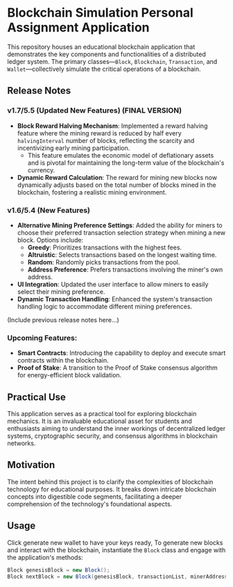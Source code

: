 # Blockchain Simulation Personal Assignment Application

This repository houses an educational blockchain application that demonstrates the key components and functionalities of a distributed ledger system. The primary classes—`Block`, `Blockchain`, `Transaction`, and `Wallet`—collectively simulate the critical operations of a blockchain.

## Release Notes

### v1.7/5.5 (Updated New Features) (FINAL VERSION)
- **Block Reward Halving Mechanism**: Implemented a reward halving feature where the mining reward is reduced by half every `halvingInterval` number of blocks, reflecting the scarcity and incentivizing early mining participation.
  - This feature emulates the economic model of deflationary assets and is pivotal for maintaining the long-term value of the blockchain's currency.
- **Dynamic Reward Calculation**: The reward for mining new blocks now dynamically adjusts based on the total number of blocks mined in the blockchain, fostering a realistic mining environment.

### v1.6/5.4 (New Features)
- **Alternative Mining Preference Settings**: Added the ability for miners to choose their preferred transaction selection strategy when mining a new block. Options include:
  - **Greedy**: Prioritizes transactions with the highest fees.
  - **Altruistic**: Selects transactions based on the longest waiting time.
  - **Random**: Randomly picks transactions from the pool.
  - **Address Preference**: Prefers transactions involving the miner's own address.
- **UI Integration**: Updated the user interface to allow miners to easily select their mining preference.
- **Dynamic Transaction Handling**: Enhanced the system's transaction handling logic to accommodate different mining preferences.

(Include previous release notes here...)

### Upcoming Features:
- **Smart Contracts**: Introducing the capability to deploy and execute smart contracts within the blockchain.
- **Proof of Stake**: A transition to the Proof of Stake consensus algorithm for energy-efficient block validation.

## Practical Use
This application serves as a practical tool for exploring blockchain mechanics. It is an invaluable educational asset for students and enthusiasts aiming to understand the inner workings of decentralized ledger systems, cryptographic security, and consensus algorithms in blockchain networks.

## Motivation
The intent behind this project is to clarify the complexities of blockchain technology for educational purposes. It breaks down intricate blockchain concepts into digestible code segments, facilitating a deeper comprehension of the technology's foundational aspects.

## Usage
Click generate new wallet to have your keys ready, To generate new blocks and interact with the blockchain, instantiate the `Block` class and engage with the application's methods:
```csharp
Block genesisBlock = new Block();
Block nextBlock = new Block(genesisBlock, transactionList, minerAddress, difficulty);


 

